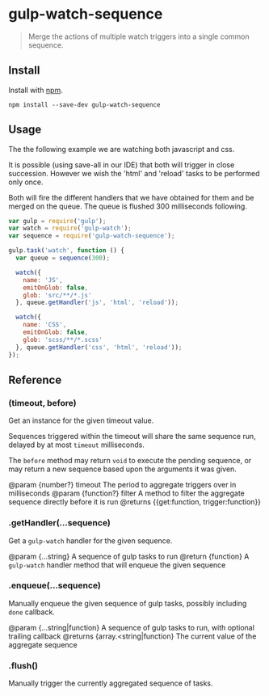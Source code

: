 # gulp-watch-sequence

> Merge the actions of multiple watch triggers into a single common sequence.

## Install

Install with [npm](https://npmjs.org/package/gulp-watch-sequence).

```
npm install --save-dev gulp-watch-sequence
```

## Usage

The the following example we are watching both javascript and css.

It is possible (using save-all in our IDE) that both will trigger in close succession. However we wish the 'html' and
'reload' tasks to be performed only once.
 
Both will fire the different handlers that we have obtained for them and be merged on the queue. The queue is flushed
300 milliseconds following.

```js
var gulp = require('gulp');
var watch = require('gulp-watch');
var sequence = require('gulp-watch-sequence');

gulp.task('watch', function () {
  var queue = sequence(300);

  watch({
    name: 'JS',
    emitOnGlob: false,
    glob: 'src/**/*.js'
  }, queue.getHandler('js', 'html', 'reload'));

  watch({
    name: 'CSS',
    emitOnGlob: false,
    glob: 'scss/**/*.scss'
  }, queue.getHandler('css', 'html', 'reload'));
});
```

## Reference

### (timeout, before)

Get an instance for the given timeout value.

Sequences triggered within the timeout will share the same sequence run, delayed by at most `timeout` milliseconds.

The `before` method may return `void` to execute the pending sequence, or may return a new sequence based upon the
arguments it was given.

@param {number?} timeout The period to aggregate triggers over in milliseconds
@param {function?} filter A method to filter the aggregate sequence directly before it is run
@returns {{get:function, trigger:function}}

### .getHandler(...sequence)

Get a `gulp-watch` handler for the given sequence.

@param {...string} A sequence of gulp tasks to run
@return {function} A <code>gulp-watch</code> handler method that will enqueue the given sequence

### .enqueue(...sequence)

Manually enqueue the given sequence of gulp tasks, possibly including `done` callback.

@param {...string|function} A sequence of gulp tasks to run, with optional trailing callback
@returns {array.<string|function} The current value of the aggregate sequence

### .flush()

Manually trigger the currently aggregated sequence of tasks.
